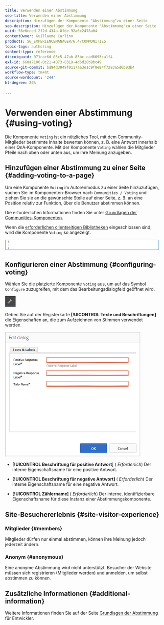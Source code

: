 ```yaml
---
title: Verwenden einer Abstimmung
seo-title: Verwenden einer Abstimmung
description: Hinzufügen der Komponente "Abstimmung"zu einer Seite
seo-description: Hinzufügen der Komponente "Abstimmung"zu einer Seite
uuid: 56e6cced-2f2d-434a-8fde-92a6c2478a04
contentOwner: Guillaume Carlino
products: SG_EXPERIENCEMANAGER/6.4/COMMUNITIES
topic-tags: authoring
content-type: reference
discoiquuid: 071cac6d-05c5-47ab-85bc-ead6693ca1f4
exl-id: 660a7106-0c21-4073-8319-4d6d20b9bc49
source-git-commit: bd94d3949f0117aa3e1c9f0e84f7293a5d6b03b4
workflow-type: tm+mt
source-wordcount: '244'
ht-degree: 26%

---
```


# Verwenden einer Abstimmung {#using-voting}

Die Komponente `Voting` ist ein nützliches Tool, mit dem Community-Mitglieder bestimmte Inhalte bewerten können, z. B. eine Antwort innerhalb einer QnA-Komponente. Mit der Komponente `Voting` wählen die Mitglieder Pfeile nach oben oder unten aus, um ihre Meinung anzugeben.

## Hinzufügen einer Abstimmung zu einer Seite {#adding-voting-to-a-page}

Um eine Komponente `Voting` im Autorenmodus zu einer Seite hinzuzufügen, suchen Sie im Komponenten-Browser nach `Communities / Voting` und ziehen Sie sie an die gewünschte Stelle auf einer Seite, z. B. an eine Position relativ zur Funktion, über die Benutzer abstimmen können.

Die erforderlichen Informationen finden Sie unter [Grundlagen der Communities-Komponenten](basics.md).

Wenn die [erforderlichen clientseitigen Bibliotheken](essentials-voting.md#essentials-for-client-side) eingeschlossen sind, wird die Komponente `Voting` so angezeigt.

![chlimage_1-307](assets/chlimage_1-307.png)

## Konfigurieren einer Abstimmung {#configuring-voting}

Wählen Sie die platzierte Komponente `Voting` aus, um auf das Symbol `Configure` zuzugreifen, mit dem das Bearbeitungsdialogfeld geöffnet wird.

![chlimage_1-308](assets/chlimage_1-308.png)

Geben Sie auf der Registerkarte **[!UICONTROL Texte und Beschriftungen]** die Eigenschaften an, die zum Aufzeichnen von Stimmen verwendet werden.

![chlimage_1-309](assets/chlimage_1-309.png)

* **[!UICONTROL Beschriftung für positive Antwort]**
(
*Erforderlich*) Der interne Eigenschaftsname für eine positive Antwort.

* **[!UICONTROL Beschriftung für negative Antwort]**
(
*Erforderlich*) Der interne Eigenschaftsname für eine negative Antwort.

* **[!UICONTROL Zählername]**
(
*Erforderlich*) Der interne, identifizierbare Eigenschaftsname für diese Instanz einer Abstimmungskomponente.

## Site-Besuchererlebnis {#site-visitor-experience}

### Mitglieder {#members}

Mitglieder dürfen nur einmal abstimmen, können ihre Meinung jedoch jederzeit ändern.

### Anonym {#anonymous}

Eine anonyme Abstimmung wird nicht unterstützt. Besucher der Website müssen sich registrieren (Mitglieder werden) und anmelden, um selbst abstimmen zu können.

## Zusätzliche Informationen {#additional-information}

Weitere Informationen finden Sie auf der Seite [Grundlagen der Abstimmung](essentials-voting.md) für Entwickler.
